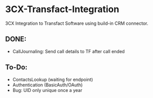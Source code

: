 # 3CX-Transfact-Integration
3CX Integration to Transfact Software using build-in CRM connector.


DONE:
-----
- CallJournaling: Send call details to TF after call ended

To-Do:
---------
- ContactsLookup (waiting for endpoint)
- Authentication (BasicAuth/OAuth)
- Bug: UID only unique once a year
